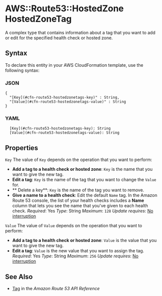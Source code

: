 # AWS::Route53::HostedZone HostedZoneTag<a name="aws-properties-route53-hostedzone-hostedzonetags"></a>

A complex type that contains information about a tag that you want to add or edit for the specified health check or hosted zone\.

## Syntax<a name="aws-properties-route53-hostedzone-hostedzonetags-syntax"></a>

To declare this entity in your AWS CloudFormation template, use the following syntax:

### JSON<a name="aws-properties-route53-hostedzone-hostedzonetags-syntax.json"></a>

```
{
  "[Key](#cfn-route53-hostedzonetags-key)" : String,
  "[Value](#cfn-route53-hostedzonetags-value)" : String
}
```

### YAML<a name="aws-properties-route53-hostedzone-hostedzonetags-syntax.yaml"></a>

```
  [Key](#cfn-route53-hostedzonetags-key): String
  [Value](#cfn-route53-hostedzonetags-value): String
```

## Properties<a name="aws-properties-route53-hostedzone-hostedzonetags-properties"></a>

`Key`  <a name="cfn-route53-hostedzonetags-key"></a>
The value of `Key` depends on the operation that you want to perform:
+  **Add a tag to a health check or hosted zone**: `Key` is the name that you want to give the new tag\.
+  **Edit a tag**: `Key` is the name of the tag that you want to change the `Value` for\.
+  ** Delete a key**: `Key` is the name of the tag you want to remove\.
+  **Give a name to a health check**: Edit the default `Name` tag\. In the Amazon Route 53 console, the list of your health checks includes a **Name** column that lets you see the name that you've given to each health check\.
*Required*: Yes
*Type*: String
*Maximum*: `128`
*Update requires*: [No interruption](https://docs.aws.amazon.com/AWSCloudFormation/latest/UserGuide/using-cfn-updating-stacks-update-behaviors.html#update-no-interrupt)

`Value`  <a name="cfn-route53-hostedzonetags-value"></a>
The value of `Value` depends on the operation that you want to perform:
+  **Add a tag to a health check or hosted zone**: `Value` is the value that you want to give the new tag\.
+  **Edit a tag**: `Value` is the new value that you want to assign the tag\.
*Required*: Yes
*Type*: String
*Maximum*: `256`
*Update requires*: [No interruption](https://docs.aws.amazon.com/AWSCloudFormation/latest/UserGuide/using-cfn-updating-stacks-update-behaviors.html#update-no-interrupt)

## See Also<a name="aws-properties-route53-hostedzone-hostedzonetags--seealso"></a>
+  [Tag](https://docs.aws.amazon.com/Route53/latest/APIReference/API_Tag.html) in the *Amazon Route 53 API Reference*
